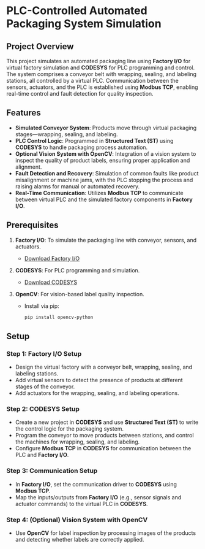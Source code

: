 # PLC-Controlled Automated Packaging System Simulation

## Project Overview
This project simulates an automated packaging line using **Factory I/O** for virtual factory simulation and **CODESYS** for PLC programming and control. The system comprises a conveyor belt with wrapping, sealing, and labeling stations, all controlled by a virtual PLC. Communication between the sensors, actuators, and the PLC is established using **Modbus TCP**, enabling real-time control and fault detection for quality inspection.

## Features
- **Simulated Conveyor System**: Products move through virtual packaging stages—wrapping, sealing, and labeling.
- **PLC Control Logic**: Programmed in **Structured Text (ST)** using **CODESYS** to handle packaging process automation.
- **Optional Vision System with OpenCV**: Integration of a vision system to inspect the quality of product labels, ensuring proper application and alignment.
- **Fault Detection and Recovery**: Simulation of common faults like product misalignment or machine jams, with the PLC stopping the process and raising alarms for manual or automated recovery.
- **Real-Time Communication**: Utilizes **Modbus TCP** to communicate between virtual PLC and the simulated factory components in **Factory I/O**.

## Prerequisites

1. **Factory I/O**: To simulate the packaging line with conveyor, sensors, and actuators.
   - [Download Factory I/O](https://factoryio.com/)

2. **CODESYS**: For PLC programming and simulation.
   - [Download CODESYS](https://www.codesys.com/)

3. **OpenCV**: For vision-based label quality inspection.
   - Install via pip:
     ```bash
     pip install opencv-python
     ```

## Setup

### Step 1: Factory I/O Setup
- Design the virtual factory with a conveyor belt, wrapping, sealing, and labeling stations.
- Add virtual sensors to detect the presence of products at different stages of the conveyor.
- Add actuators for the wrapping, sealing, and labeling operations.

### Step 2: CODESYS Setup
- Create a new project in **CODESYS** and use **Structured Text (ST)** to write the control logic for the packaging system.
- Program the conveyor to move products between stations, and control the machines for wrapping, sealing, and labeling.
- Configure **Modbus TCP** in **CODESYS** for communication between the PLC and **Factory I/O**.

### Step 3: Communication Setup
- In **Factory I/O**, set the communication driver to **CODESYS** using **Modbus TCP**.
- Map the inputs/outputs from **Factory I/O** (e.g., sensor signals and actuator commands) to the virtual PLC in **CODESYS**.

### Step 4: (Optional) Vision System with OpenCV
- Use **OpenCV** for label inspection by processing images of the products and detecting whether labels are correctly applied.
